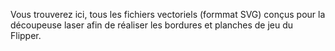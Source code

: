 Vous trouverez ici, tous les fichiers vectoriels (formmat SVG) conçus pour la découpeuse laser afin de réaliser les bordures et planches de jeu du Flipper.
